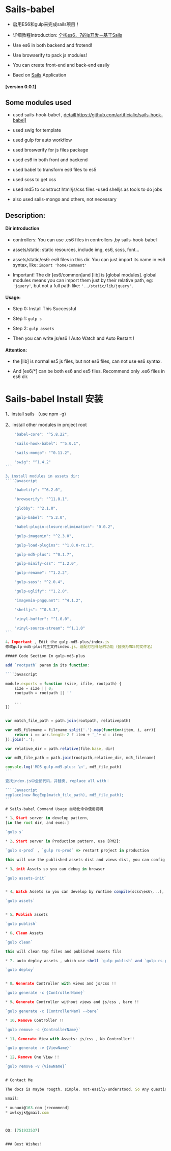 # Sails-babel 

* 启用ES6和gulp来完成sails项目！

* 详细教程Introduction: [全栈es6、7的js开发－基于Sails](http://karat.cc/article/562f6f53d6db69011de1bbe0)

* Use es6 in both backend and frotend!

* Use browserify to pack js modules!

* You can create front-end and back-end easily

* Baed on [Sails](http://sailsjs.org) Application


#### [version 0.0.1]


## Some modules used

- used sails-hook-babel , [detail](https://github.com/artificialio/sails-hook-babel)[https://github.com/artificialio/sails-hook-babel]
- used swig for template
- used gulp for auto workflow
- used broswerify for js files package
- used es6 in both front and backend
- used babel to transform es6 files to es5
- used scss to get css
- used md5 to construct html/js/css files
-used shelljs as tools to do jobs

- also used sails-mongo and others, not necessary


## Description:

#### Dir introduction

* controllers: You can use .es6 files in controllers ,by sails-hook-babel

* assets/static: static resources, include img, es6, scss, font... 

* assets/static/es6: es6 files in this dir. You can just import its name in es6 syntax, like: `import 'home/comment'`

* Important! The dir [es6/common]and [lib] is [global modules]. global modules means you can import them just by their relative path, eg: `'jquery'`, but not a full path like: `'../static/lib/jquery'.`


#### Usage:

- Step 0: Install This Successful

- Step 1: `gulp s`

- Step 2: `gulp assets`

* Then you can write js/es6 ! Auto Watch and Auto Restart !


#### Attention:

- the [lib] is normal es5 js files, but not es6 files, can not use es6 syntax.

- And [es6/*] can be both es6 and es5 files. Recommend only .es6 files in es6 dir.



# Sails-babel Install 安装

1、install sails （use npm -g）

2、install other modules in project root

````Javascript
    "babel-core": "^5.8.22",

    "sails-hook-babel": "^5.0.1",

    "sails-mongo": "^0.11.2",

    "swig": "^1.4.2"
```

3、install modules in assets dir:
````Javascript

    "babelify": "^6.2.0",

    "browserify": "^11.0.1",

    "globby": "^2.1.0",

    "gulp-babel": "^5.2.0",

    "babel-plugin-closure-elimination": "0.0.2",

    "gulp-imagemin": "^2.3.0",

    "gulp-load-plugins": "^1.0.0-rc.1",

    "gulp-md5-plus": "^0.1.7",

    "gulp-minify-css": "^1.2.0",

    "gulp-rename": "^1.2.2",

    "gulp-sass": "^2.0.4",

    "gulp-uglify": "^1.2.0",

    "imagemin-pngquant": "^4.1.2",

    "shelljs": "^0.5.3",

    "vinyl-buffer": "^1.0.0",

    "vinyl-source-stream": "^1.1.0"
```

4、Important , Edit the gulp-md5-plus/index.js
修改gulp-md5-plus的主文件index.js，适配打包寻址的功能（替换为MD5的文件名）

##### Code Section In gulp-md5-plus

add `rootpath` param in its function:

````Javascript

module.exports = function (size, ifile, rootpath) {
    size = size || 0;
    rootpath = rootpath || ''

    ...
})


var match_file_path = path.join(rootpath, relativepath)

var md5_filename = filename.split('.').map(function(item, i, arr){
    return i == arr.length-2 ? item + '_'+ d : item;
}).join('.');

var relative_dir = path.relative(file.base, dir)

var md5_file_path = path.join(rootpath,relative_dir, md5_filename)

console.log('MD5 gulp-md5-plus: \n', md5_file_path)
```

查找index.js中全部代码，并替换, replace all with：

````Javascript
replace(new RegExp(match_file_path), md5_file_path);
```

# Sails-babel Command Usage 自动化命令使用说明

* 1、Start server in develop pattern, 
[in the root dir, and exec:]

`gulp s`

* 2、Start server in Production pattern, use [PM2]:

`gulp s-prod` , `gulp rs-prod` => restart project in production

this will use the published assets-dist and views-dist, you can config them in sails config files

* 3、init Assets so you can debug in browser

`gulp assets-init`


* 4、Watch Assets so you can develop by runtime compile(scss\es6\...), watching files...

`gulp assets`


* 5、Publish assets

`gulp publish`

* 6、Clean Assets

`gulp clean`

this will clean tmp files and published assets fils

* 7. auto deploy assets , which use shell `gulp publish` and `gulp rs-prod`:

`gulp deploy`


* 8、Generate Controller with views and js/css !!

`gulp generate -c {ControllerName}`

* 9、Generate Controller without views and js/css , bare !!

`gulp generate -c {ControllerNam} --bare`

* 10、Remove Controller !!

`gulp remove -c {ControllerName}`

* 11、Generate View with Assets: js/css , No Controller!!

`gulp generate -v {ViewName}`

* 12、Remove One View !!

`gulp remove -v {ViewName}`


# Contact Me

The docs is maybe rougth, simple, not-easily-understood. So Any questions, contact me.

Email: 

* xunuoi@163.com [recommend]
* xwlxyjk@gmail.com



QQ: [751933537]


### Best Wishes!

